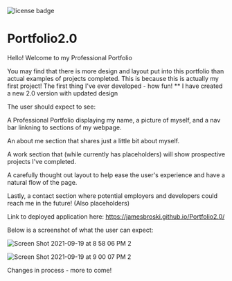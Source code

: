 ![license badge](https://img.shields.io/badge/License-MIT-lightgrey.svg)

# Portfolio2.0

Hello! Welcome to my Professional Portfolio

You may find that there is more design and layout put into this portfolio than actual examples of projects completed. This is because this is actually my first project! The first thing I've ever developed - how fun! ** I have created a new 2.0 version with updated design

The user should expect to see:

A Professional Portfolio displaying my name, a picture of myself, and a nav bar linkning to sections of my webpage.

An about me section that shares just a little bit about myself.

A work section that (while currently has placeholders) will show prospective projects I've completed.

A carefully thought out layout to help ease the user's experience and have a natural flow of the page.

Lastly, a contact section where potential employers and developers could reach me in the future! (Also placeholders)

Link to deployed application here: https://jamesbroski.github.io/Portfolio2.0/

Below is a screenshot of what the user can expect:

![Screen Shot 2021-09-19 at 8 58 06 PM 2](https://user-images.githubusercontent.com/87332492/133953214-4a7a91ed-8d4e-4359-8c72-f00bfeae58aa.png)

![Screen Shot 2021-09-19 at 9 00 07 PM 2](https://user-images.githubusercontent.com/87332492/133953256-e56b2e0f-c8df-4f6c-acef-94ce745e1c08.png)

Changes in process - more to come!
